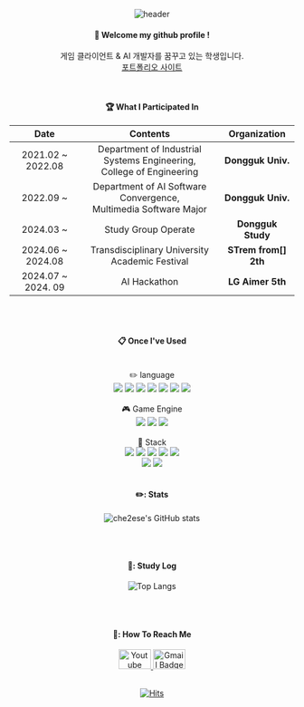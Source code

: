 <div align="center">
  
  ![header](https://capsule-render.vercel.app/api?type=waving&color=000000&height=150&section=header&text=MinSeong&fontColor=ffffff&fontSize=70&animation=fadeIn&fontAlignY=55)

####  :wave: Welcome my github profile !
게임 클라이언트 & AI 개발자를 꿈꾸고 있는 학생입니다.
<br/>
 <a href="https://che2ese.github.io/Portfolio/" class="portfolio-link" target="_blank">포트폴리오 사이트</a>

  
 <br/>
 
 #### :trophy: What I Participated In

 
|**Date**|**Contents**|**Organization**|
|:--:|:--:|:--:|
|2021.02 ~ 2022.08|Department of Industrial Systems Engineering,<br>College of Engineering|**Dongguk Univ.**|
|2022.09 ~|Department of AI Software Convergence,<br>Multimedia Software Major|**Dongguk Univ.**|
|2024.03 ~|Study Group Operate|**Dongguk Study**|
|2024.06 ~ 2024.08|Transdisciplinary University<br>Academic Festival|**STrem from[] 2th**|
|2024.07 ~ 2024. 09|AI Hackathon|**LG Aimer 5th**|

<br/>
<br/>

####  :clipboard: Once I've Used 
<br/>
✏️ language
<br/>
<img src="https://img.shields.io/badge/C-007396?style=for-the-badge&logo=C&logoColor=white">
<img src="https://img.shields.io/badge/C++-007396?style=for-the-badge&logo=C++&logoColor=white">
<img src="https://img.shields.io/badge/C%23-007396?style=for-the-badge&logo=C%23&logoColor=white">
<img src="https://img.shields.io/badge/Lua-2C2D72?style=for-the-badge&logo=Lua&logoColor=white">
<img src="https://img.shields.io/badge/PYTHON-4479A1?style=for-the-badge&logo=PYTHON&logoColor=white">
<img src="https://img.shields.io/badge/JavaScript-5C3EE8?style=for-the-badge&logo=JavaScript&logoColor=white">
<img src="https://img.shields.io/badge/Java-00A2FF?style=for-the-badge&logo=Java&logoColor=white">
<br>
<br>
🎮 Game Engine
<br>
<img src="https://img.shields.io/badge/UNITY-181717?style=for-the-badge&logo=UNITY&logoColor=white">
<img src="https://img.shields.io/badge/UNREALENGINE-181717?style=for-the-badge&logo=UNREALENGINE&logoColor=white">
<img src="https://img.shields.io/badge/RobloxStudio-181717?style=for-the-badge&logo=RobloxStudio&logoColor=white">
<br>
<br>
📏 Stack
<br>
<img src="https://img.shields.io/badge/VisualStudio-2C2255?style=for-the-badge&logo=VisualStudio&logoColor=white">
<img src="https://img.shields.io/badge/VsCode-2F80ED?style=for-the-badge&logo=VSCode&logoColor=white">
<img src="https://img.shields.io/badge/springboot-6DB33F?style=for-the-badge&logo=springboot&logoColor=white">
<img src="https://img.shields.io/badge/linux-FCC624?style=for-the-badge&logo=linux&logoColor=black">
<img src="https://img.shields.io/badge/aws-232F3E?style=for-the-badge&logo=Amazon aws&logoColor=white">
 <br>
 <img src="https://img.shields.io/badge/html5-E34F26?style=for-the-badge&logo=html5&logoColor=white">
  <img src="https://img.shields.io/badge/css3-1572B6?style=for-the-badge&logo=css3&logoColor=white">
   <br/>
   <br/>

 ####  ✏️: Stats
![che2ese's GitHub stats](https://github-readme-stats.vercel.app/api?username=che2ese&show_icons=true&theme=catppuccin_mocha)

 <br/>
 <br/>

 #### 📝: Study Log
![Top Langs](https://github-readme-stats.vercel.app/api/top-langs/?username=che2ese&layout=compact&theme=tokyonight)  

 <br/>
 <br/>

#### 🥅: How To Reach Me
<a href="https://www.youtube.com/@user-hp4ob3pj5t">
  <img src="https://img.shields.io/badge/Youtube-ff0000?style=flat-square&logo=youtube&link=https://www.youtube.com/@user-hp4ob3pj5t" alt="Youtube Badge" style="width:57px;height:35px;">
</a>

<a href="mailto:kris1129@dgu.ac.kr">
  <img src="https://img.shields.io/badge/Gmail-d14836?style=flat-square&logo=Gmail&logoColor=white&link=mailto:kris1129@dgu.ac.kr" alt="Gmail Badge" style="width:57px;height:35px;">
</a>

 <br/>
 <br/>

[![Hits](https://hits.seeyoufarm.com/api/count/incr/badge.svg?url=https%3A%2F%2Fgithub.com%2Fche2ese&count_bg=%2379C83D&title_bg=%23555555&icon=&icon_color=%23E7E7E7&title=visitors&edge_flat=false)](https://github.com/che2ese)

</div>
